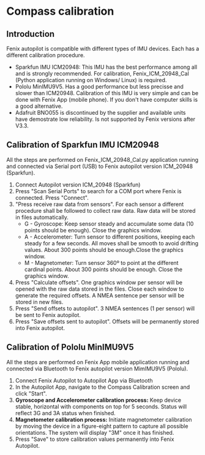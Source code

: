 # Compass calibration

## Introduction

Fenix autopilot is compatible with different types of IMU devices. Each has a different calibration procedure.

* Sparkfun IMU ICM20948: This IMU has the best performance among all and is strongly recommended. For calibration, Fenix\_ICM\_20948\_Cal (Python application running on Windows/ Linux) is required.
* Pololu MinIMU9V5. Has a good performance but less precisse and slower than ICM20948. Calibration of this IMU is very simple and can be done with Fenix App (mobile phone). If you don't have computer skills is a good alternative.
* Adafruit BNO055 is discontinued by the supplier and available units have demostrate low reliability. Is not supported by Fenix versions after V3.3.

## Calibration of Sparkfun IMU ICM20948

All the steps are performed on Fenix\_ICM\_20948\_Cal.py application running and connected via Serial port (USB) to Fenix autopilot version ICM\_20948 (Sparkfun).

1. Connect Autopilot version ICM\_20948 (Sparkfun)
2. Press "Scan Serial Ports" to search for a COM port where Fenix is connected. Press "Connect".
3. "Press receive raw data from sensors". For each sensor a different procedure shall be followed to collect raw data. Raw data will be stored in files automatically.
   * G - Gyroscope: Keep sensor steady and accumulate some data (10 points should be enough). Close the graphics window.
   * A - Accelerometer: Turn sensor to different positions, keeping each steady for a few seconds. All moves shall be smooth to avoid drifting values. About 300 points should be enough.Close the graphics window.
   * M - Magnetometer: Turn sensor 360º to point at the different cardinal points. About 300 points should be enough. Close the graphics window.
4. Press "Calculate offsets". One graphics window per sensor will be opened with the raw data stored in the files. Close each window to generate the required offsets. A NMEA sentence per sensor will be stored in new files.
5. Press "Send offsets to autopilot". 3 NMEA sentences (1 per sensor) will be sent to Fenix autopilot.
6. Press "Save offsets sent to autopilot". Offsets will be permanently stored into Fenix autopilot.



## Calibration of  Pololu MinIMU9V5

All the steps are performed on Fenix App mobile application running and connected via Bluetooth to Fenix autopilot version MimIMU9V5 (Pololu).

1. Connect Fenix Autopilot to Autopilot App via Bluetooth
2. In the Autopilot App, navigate to the Compass Calibration screen and click "Start".
3. **Gyroscope and Accelerometer calibration process:** Keep device stable, horizontal with components on top for 5 seconds. Status will reflect 3G and 3A status when finished.&#x20;
4. **Magnetometer calibration process:** Initiate magnetometer calibration by moving the device in a figure-eight pattern to capture all possible orientations. The system will display "3M" once it has finished.
5. Press "Save" to store calibration values permanently into Fenix Autopilot.
